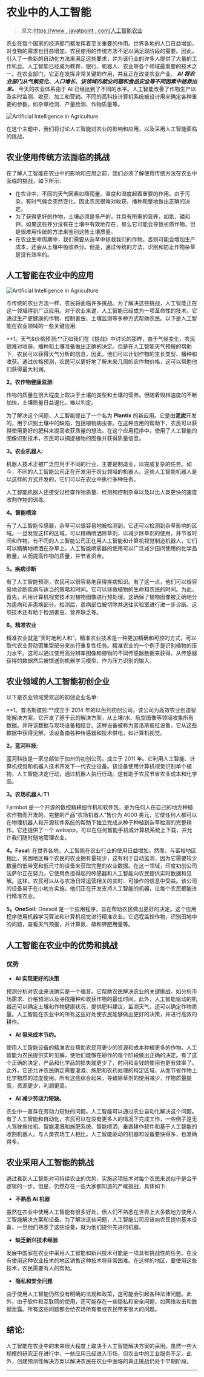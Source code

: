 # 农业中的人工智能

> 原文:[https://www . javatpoint . com/人工智能农业](https://www.javatpoint.com/artificial-intelligence-in-agriculture)

农业在每个国家的经济部门都发挥着至关重要的作用。世界各地的人口日益增加，对食物的需求也日益增加。农民使用的传统方法不足以满足现阶段的需要。因此，引入了一些新的自动化方法来满足这些要求，并为该行业的许多人提供了大量的工作机会。人工智能已经成为教育、银行、机器人、农业等各个领域最重要的技术之一。在农业部门，它正在发挥非常关键的作用，并且正在改变农业产业。 ***AI 将农业部门从气候变化、人口增长、该领域的就业问题和食品安全等不同因素中拯救出来。*** 今天的农业体系由于 AI 已经达到了不同的水平。人工智能改善了作物生产以及实时监测、收获、加工和营销。不同的高科技计算机系统被设计用来确定各种重要的参数，如杂草检测、产量检测、作物质量等。

![Artificial Intelligence in Agriculture](../Images/d36ccff566750c3c45f10fedfabd188c.png)

在这个主题中，我们将讨论人工智能对农业的影响和应用，以及采用人工智能面临的挑战。

## 农业使用传统方法面临的挑战

在了解人工智能在农业中的影响和应用之前，我们必须了解使用传统方法在农业中面临的挑战，如下所示:

*   在农业中，不同的天气因素如降雨量、温度和湿度起着重要的作用。由于污染，有时气候会突然变化，因此农民很难对收获、播种和整地做出正确的决定。
*   为了获得更好的作物，土壤必须是多产的，并具有所需的营养，如氮、磷和钾。如果这些养分没有在土壤中有效地存在，那么它可能会导致劣质作物。但是很难用传统的方法来鉴别这些土壤质量。
*   在农业生命周期中，我们需要从杂草中拯救我们的作物。否则可能会增加生产成本，还会从土壤中吸收养分。但是，通过传统的方法，识别和防止作物杂草是没有效率的。

## 人工智能在农业中的应用

![Artificial Intelligence in Agriculture](../Images/aa8420d697788af73537cf6e5f80d3fb.png)

与传统的农业方法一样，农民将面临许多挑战。为了解决这些挑战，人工智能正在这一领域得到广泛应用。对于农业来说，人工智能已经成为一项革命性的技术。它通过生产更健康的作物、控制害虫、土壤监测等多种方式帮助农民。以下是人工智能在农业领域的一些关键应用:

**1。天气&价格预测:**正如我们在《挑战》中讨论的那样，由于气候变化，农民很难对收获、播种和土壤准备做出正确的决定。但是在人工智能天气预报的帮助下，农民可以获得天气分析的信息，因此，他们可以计划作物的生长类型、播种和收获。通过价格预测，农民可以更好地了解未来几周的农作物价格，这可以帮助他们获得最大利润。

**2。农作物健康监测:**

作物的质量在很大程度上取决于土壤的类型和土壤的营养。但随着毁林速度的不断加快，土壤质量日益退化，难以判定。

为了解决这个问题，人工智能提出了一个名为 **Plantix** 的新应用。它是由**泥炭**开发的，用于识别土壤中的缺陷，包括植物病虫害。在这种应用的帮助下，农民可以获得使用更好的肥料来提高收获质量的想法。在这个应用程序中，使用了人工智能的图像识别技术，农民可以捕捉植物的图像并获得质量信息。

**3。农业机器人:**

机器人技术正被广泛应用于不同的行业，主要是制造业，以完成复杂的任务。如今，不同的人工智能公司正在开发用于农业领域的机器人。这些人工智能机器人是以这样的方式开发的，它们可以在农业中执行多种任务。

人工智能机器人还接受过检查作物质量、检测和控制杂草以及以比人类更快的速度收割作物的训练。

**4。智能喷涂**

有了人工智能传感器，杂草可以很容易地被检测到，它还可以检测到杂草影响的区域。一旦发现这样的区域，可以精确喷洒除草剂，以减少除草剂的使用，并节省时间和作物。有不同的人工智能公司正在用人工智能和计算机视觉制造机器人，它们可以精确地喷洒在杂草上。人工智能喷雾器的使用可以广泛减少田间使用的化学品数量，从而提高作物的质量，并节省资金。

**5。疾病诊断**

有了人工智能预测，农民可以很容易地获得疾病知识。有了这一点，他们可以很容易地诊断疾病与适当的策略和时间。它可以拯救植物的生命和农民的时间。为此，首先，利用计算机视觉技术对植物图像进行预处理。这确保了植物图像被正确地分为患病和非患病部分。检测后，患病部位被切除并送往实验室进行进一步诊断。这项技术还有助于检测害虫、营养缺乏等。

**6。精准农业**

精准农业就是“天时地利人和”。精准农业技术是一种更加精确和可控的方式，可以取代农业劳动密集型部分来执行重复性任务。精准农业的一个例子是识别植物的压力水平。这可以通过使用高分辨率图像和植物的不同传感器数据来获得。从传感器获得的数据然后被馈送到机器学习模型，作为压力识别的输入。

## 农业领域的人工智能初创企业

以下是农业领域受欢迎的初创企业名单:

**1。普洛斯彼拉:**成立于 2014 年的以色列初创公司。该公司为高效农业创造智能解决方案。它开发了基于云的解决方案，从土壤/水、航空图像等领域收集所有数据。并将该数据与现场设备相结合。这种设备被称为普洛斯彼拉设备，它从这些数据中获得见解。该设备由各种传感器和技术供电，如计算机视觉。

**2。蓝河科技:**

蓝河科技是一家总部位于加州的初创公司，成立于 2011 年。它利用人工智能、计算机视觉和机器人技术开发下一代农业设备。该设备使用计算机视觉识别单个植物，人工智能决定行动，通过机器人执行行动。这有助于农民节省农业成本和化学品。

**3。农场机器人:T1**

Farmbot 是一个开源的数控精耕细作机和软件包，是为任何人在自己的地方种植农作物而开发的。完整的产品“农场机器人”售价为 4000 美元，它使任何人都可以在物理机器人和开源软件系统的帮助下独立完成从种子种植到杂草检测的完整耕作。它还提供了一个 webapp，可以在任何智能手机或计算机系统上下载，并允许我们随时随地管理农业。

**4。Fasal:** 在世界各地，人工智能在农业行业的使用日益增加。然而，与富裕地区相比，贫困地区每个农民的农业拥有量较少，这有利于自动监测，因为它需要较少数量的低带宽和低尺寸的设备来获取完整的农业数据。在这一领域，印度初创公司法萨尔正在努力。它使用负担得起的传感器和人工智能向农民提供实时数据和见解。这样，农民可以从与农场日常运营相关的实时、可操作的信息中受益。该公司的设备易于在小地方实施。他们正在开发支持人工智能的机器，让每个农民都能进行精准农业。

**5。OneSoil:** Onesoil 是一个应用程序，旨在帮助农民做出更好的决定。这个应用程序使用机器学习算法和计算机视觉进行精准农业。它远程监控作物，识别田地中的问题，查看天气预报，并计算氮、磷和钾肥用量等。

## 人工智能在农业中的优势和挑战

### 优势

*   **AI 实现更好的决策**

预测分析对农业来说确实是一个福音。它帮助农民解决农业的关键挑战，如分析市场需求、价格预测以及寻找播种和收获作物的最佳时间。此外，人工智能驱动的机器还可以确定土壤和作物健康状况，提供肥料建议，监测天气，还可以确定作物质量。人工智能在农业中的所有这些好处使农民能够做出更好的决策，并进行高效的耕作。

*   **AI 带来成本节约。**

使用人工智能设备的精准农业帮助农民用更少的资源和成本种植更多的作物。人工智能为农民提供实时见解，使他们能够在耕作的每个阶段做出正确的决定。有了这个正确的决定，产品和化学品的损失就更少了，时间和金钱的使用也更有效率了。此外，它还允许农民确定需要灌溉、施肥和农药处理的特定区域，从而节省作物上化学物质的过度使用。所有这些综合起来，导致除草剂的使用减少，作物质量提高，资源更少，利润更高。

*   **AI 减少劳动力短缺。**

农业中一直存在劳动力短缺的问题。人工智能可以通过农业自动化解决这个问题。有了人工智能和自动化，农民可以在没有更多人的情况下完成工作，一些例子是无人驾驶拖拉机、智能灌溉和施肥系统、智能喷洒、垂直耕作软件和基于人工智能的收割机器人。与人类农场工人相比，人工智能驱动的机器和设备要快得多，也准确得多。

## 农业采用人工智能的挑战

通过看到人工智能对可持续农业的优势，实施这项技术对每个农民来说似乎是合乎逻辑的一步。但是，仍然存在一些大家都知道的严峻挑战，具体如下:

*   **不熟悉 AI 机器**

虽然在农业中使用人工智能有很多好处，但人们不熟悉在世界上大多数地方使用人工智能解决方案和设备。为了解决这些问题，人工智能公司应该向农民提供基本设备，一旦他们熟悉了这些设备，就为他们提供先进的机器。

*   **缺乏新兴技术经验**

发展中国家在农业中采用人工智能和新兴技术可能是一项具有挑战性的任务。在没有使用这种农业技术的地区销售这种技术将非常困难。在这样的地区，要使用这些技术，农民需要有人的帮助。

*   **隐私和安全问题**

由于使用人工智能仍然没有明确的法规和政策，这可能会引起各种法律问题。此外，由于软件和互联网的使用，还可能存在一些隐私和安全问题，如网络攻击和数据泄露。所有这些问题都会给农场所有者或农民带来很大的问题。

## 结论:

人工智能在农业中的未来很大程度上取决于人工智能解决方案的采用。虽然一些大规模的研究正在进行中，一些应用已经进入市场，但农业中的工业服务不足。此外，创建预测性解决方案以解决农民在农业中面临的真正挑战仍处于早期阶段。

* * *